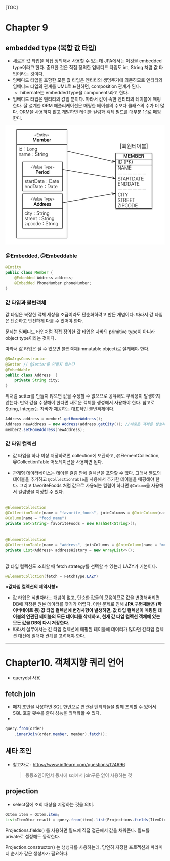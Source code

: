 [TOC]



# Chapter 9



## embedded type (복합 값 타입)

- 새로운 값 타입을 직접 정의해서 사용할 수 있는데 JPA에서는 이것을 embedded type이라고 한다. 중요한 것은 직접 정의한 임베디드 타입도 int, String 처럼 값 타입이라는 것이다. 
- 임베디드 타입을 포함한 모든 값 타입은 엔티티의 생명주기에 의존하므로 엔티티와 임베디드 타입의 관계를 UML로 표현하면, composition 관계가 된다.
  - hibernate는 embedded type을 components라고 한다. 
- 임베디드 타입은 엔티티의 값일 뿐이다. 따라서 값이 속한 엔티티의 테이블에 매핑한다. 잘 설계한 ORM 애플리케이션은 매핑한 테이블의 수보다 클래스의 수가 더 많다. ORM을 사용하지 않고 개발하면 테이블 컬럼과 객체 필드를 대부분 1:1로 매핑한다. 

<img src="image/image-20220120190117645.png" alt="image-20220120190117645" style="zoom:67%;" />

### @Embedded, @Embeddable

```java
@Entity
public class Member {
    @Embedded Address address;
    @Embedded PhoneNumber phoneNumber;
}
```





### 값 타입과 불변객체

값 타입은 복잡한 객체 세상을 조금이라도 단순화하려고 만든 개념이다. 따라서 값 타입은 단순하고 안전하게 다룰 수 있어야 한다.

문제는 임베디드 타입처럼 직접 정의한 값 타입은 자바의 primitive type이 아니라 object type이라는 것이다. 

따라서 값 타입은 될 수 있으면 불변객체(immutable object)로 설계해야 한다.



```java
@NoArgsConstructor
@Getter // @Setter를 만들지 않는다
@Embeddable
public class Address  {
    private String city;
}
```



위처럼 setter를 만들지 않으면 값을 수정할 수 없으므로 공유해도 부작용이 발생하지 않는다. 만약 값을 수정해야 한다면 새로운 객체를 생성해서 사용해야 한다. 참고로 String, Integer는 자바가 제공하는 대표적인 불변객체이다.



```java
Address address = member1.getHomeAddress();
Address newAddress = new Address(address.getCity()); //새로운 객체를 생성해서 사용
member2.setHomeAddress(newAddress); 
```



### 값 타입 컬렉션

- 값 타입을 하나 이상 저장하려면 collection에 보관하고, @ElementCollection, @CollectionTable 어노테이션을 사용하면 된다.

- 관계형 데이터베이스는 테이블 컬럼 안에 컬렉션을 포함할 수 없다. 그래서 별도의 테이블을 추가하고 `@CollectionTable`을 사용해서 추가한 테이블을 매핑해야 한다. 그리고 favoriteFoods 처럼 값으로 사용되는 컬럼이 하나면 `@Column`을 사용해서 컬럼명을 지정할 수 있다.

  

```java

@ElementCollection
@CollectionTable(name = "favorite_foods", joinColumns = @JoinColumn(name = "memer_id"))
@Column(name = "food_name")
private Set<String> favoriteFoods = new HashSet<String>();


@ElementCollection
@CollectionTable(name = "address", joinColumns = @JoinColumn(name = "member_id"))
private List<Address> addressHistory = new ArrayList<>();
    
```



값 타입 컬렉션도 조회할 때 fetch strategy를 선택할 수 있는데 LAZY가 기본이다. 

```java
@ElementCollction(fetch = FetchType.LAZY)
```



**<값타입 컬렉션의 제약사항>**

- 값 타입은 식별자라는 개념이 없고, 단순한 값들의 모음이므로 값을 변경해버리면 DB에 저장된 원본 데이터를 찾기가 어렵다. 이런 문제로 인해 **JPA 구현체들은 (하이버네이트 등) 값 타입 컬렉션에 변경사항이 발생하면, 값 타입 컬렉션이 매핑된 테이블의 연관된 테이블의 모든 데이터를 삭제하고, 현재 값 타입 컬렉션 객체에 있는 모든 값을 DB에 다시 저장한다.**
- 따라서 실무에서는 값 타입 컬렉션에 매핑된 테이블에 데이터가 많다면 값타입 컬렉션 대신에 일대다 관계를 고려해야 한다.



---

# Chapter10. 객체지향 쿼리 언어

- querydsl 사용



## fetch join

- 패치 조인을 사용하면 SQL 한번으로 연관된 엔티티들을 함께 조회할 수 있어서 SQL 호출 횟수를 줄여 성능을 최적화할 수 있다.
- 

```java
query.from(order)
    .innerJoin(order.member, member).fetch();
```





## 세타 조인

- 참고자료 : https://www.inflearn.com/questions/124696

  > 동등조인이면서 동시에 sql에서 join구문 없이 사용하는 것



## projection

- select절에 조회 대상을 지정하는 것을 의미.

```java
QItem item = QItem.item;
List<ItemDto> result = query.from(item).list(Projections.fields(ItemDto.class, item.name.as("username"), item.price));
```

Projections.fields() 를 사용하면 필드에 직접 접근해서 값을 채워준다. 필드를 private로 설정해도 동작한다.



Projection.constructor() 는 생성자를 사용하는데, 당연히 지정한 프로젝션과 파라미터 순서가 같은 생성자가 필요하다.

